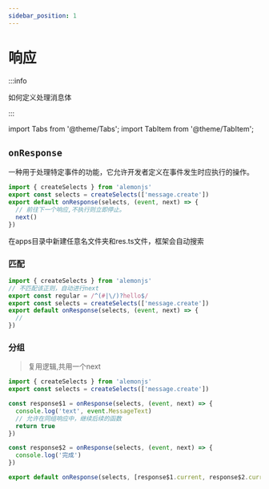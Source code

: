 ```yaml
---
sidebar_position: 1
---
```


# 响应

:::info

如何定义处理消息体

:::

import Tabs from '@theme/Tabs';
import TabItem from '@theme/TabItem';

## `onResponse`

一种用于处理特定事件的功能，它允许开发者定义在事件发生时应执行的操作。

```ts title="src/apps/**/*/res.ts"
import { createSelects } from 'alemonjs'
export const selects = createSelects(['message.create'])
export default onResponse(selects, (event, next) => {
  // 前往下一个响应,不执行则立即停止。
  next()
})
```

在apps目录中新建任意名文件夹和res.ts文件，框架会自动搜索

### 匹配

```ts title="src/apps/**/*/res.ts"
import { createSelects } from 'alemonjs'
// 不匹配该正则，自动进行next
export const regular = /^(#|\/)?hello$/
export const selects = createSelects(['message.create'])
export default onResponse(selects, (event, next) => {
  //
})
```

### 分组

> 复用逻辑,共用一个next

```ts
import { createSelects } from 'alemonjs'
export const selects = createSelects(['message.create'])

const response$1 = onResponse(selects, (event, next) => {
  console.log('text', event.MessageText)
  // 允许在同组响应中，继续后续的函数
  return true
})

const response$2 = onResponse(selects, (event, next) => {
  console.log('完成')
})

export default onResponse(selects, [response$1.current, response$2.current])
```
